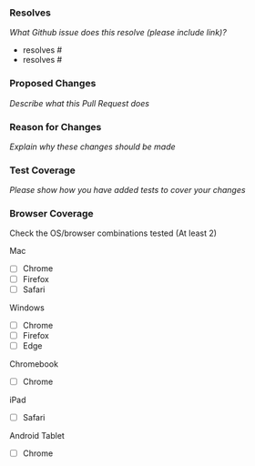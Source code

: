 ### Resolves

_What Github issue does this resolve (please include link)?_

- resolves #
- resolves #

### Proposed Changes

_Describe what this Pull Request does_

### Reason for Changes

_Explain why these changes should be made_

### Test Coverage

_Please show how you have added tests to cover your changes_

### Browser Coverage
Check the OS/browser combinations tested (At least 2)

Mac
 * [ ] Chrome 
 * [ ] Firefox 
 * [ ] Safari
 
Windows
 * [ ] Chrome 
 * [ ] Firefox 
 * [ ] Edge
 
Chromebook
 * [ ] Chrome
 
iPad
* [ ] Safari

Android Tablet
* [ ] Chrome
